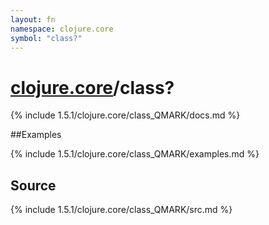 ```yaml
---
layout: fn
namespace: clojure.core
symbol: "class?"
---
```


# [clojure.core](../)/class?

{% include 1.5.1/clojure.core/class_QMARK/docs.md %}

##Examples

{% include 1.5.1/clojure.core/class_QMARK/examples.md %}
## Source
{% include 1.5.1/clojure.core/class_QMARK/src.md %}

